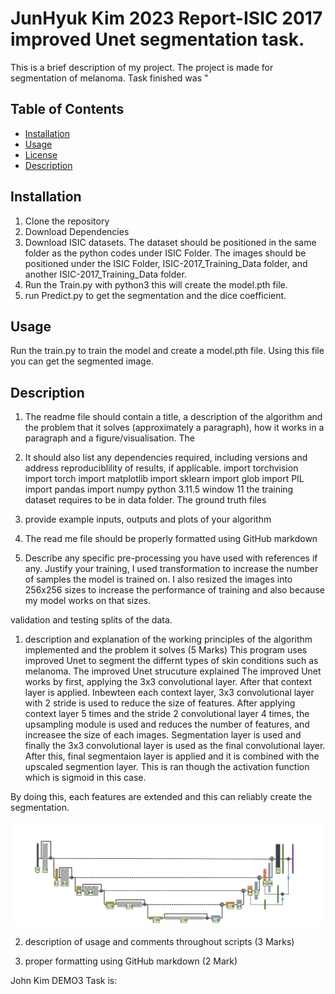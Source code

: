 # JunHyuk Kim 2023 Report-ISIC 2017 improved Unet segmentation task.

This is a brief description of my project. The project is made for segmentation of melanoma. 
Task finished was "

## Table of Contents
- [Installation](#installation)
- [Usage](#usage)
- [License](#license)
- [Description](#Description)


## Installation
1. Clone the repository
2. Download Dependencies
3. Download ISIC datasets.  The dataset should be positioned in the same folder as the python codes under ISIC Folder. The images should be positioned under the ISIC Folder, ISIC-2017_Training_Data folder, and another ISIC-2017_Training_Data folder.
4. Run the Train.py with python3 this will create the model.pth file. 
5. run Predict.py to get the segmentation and the dice coefficient. 
## Usage
Run the train.py to train the model and create a model.pth file. 
Using this file you can get the segmented image.


## Description

1. The readme file should contain a title, a description of the algorithm and the problem that it solves
(approximately a paragraph), how it works in a paragraph and a figure/visualisation.
The 

2. It should also list any dependencies required, including versions and address reproduciblility of results,
if applicable.
import torchvision
import torch
import matplotlib
import sklearn
import glob 
import PIL
import pandas
import numpy
python 3.11.5
window 11
the training dataset requires to be in data folder. The ground truth files 

3. provide example inputs, outputs and plots of your algorithm


4. The read me file should be properly formatted using GitHub markdown

5. Describe any specific pre-processing you have used with references if any. Justify your training, 
I used transformation to increase the number of samples the model is trained on.
I also resized the images into 256x256 sizes to increase the performance of training and also because my model works on that sizes. 

validation
and testing splits of the data.


1. description and explanation of the working principles of the algorithm implemented and the problem it
solves (5 Marks)
This program uses improved Unet to segment the differnt types of skin conditions such as melanoma.
The improved Unet strucuture explained
The improved Unet works by first, applying the 3x3 convolutional layer. After that context layer is applied. 
Inbewteen each context layer, 3x3 convolutional layer with 2 stride is used to reduce the size of features. 
After applying context layer 5 times and the stride 2 convolutional layer 4 times, the upsampling module is used and reduces the number of features, and increasee the size of each images. 
Segmentation layer is used and 
finally the 3x3 convolutional layer is used as the final convolutional layer. After this, final segmentaion layer is applied and it is combined with the upscaled segmention layer. 
This is ran though the activation function which is sigmoid in this case. 

By doing this, each features are extended and this can reliably create the segmentation.

![My Image Alt Text](image.png)
    
2. description of usage and comments throughout scripts (3 Marks)


3. proper formatting using GitHub markdown (2 Mark)




John Kim DEMO3
Task is: